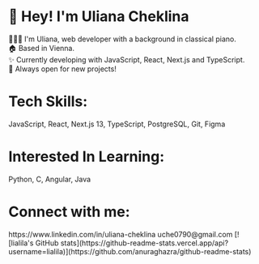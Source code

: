 <h1>👋 Hey! I'm Uliana Cheklina</h1>

👩🏻‍💻 I'm Uliana, web developer with a background in classical piano. <br />
🏠 Based in Vienna.  <br />
✨ Currently developing with JavaScript, React, Next.js and TypeScript.  <br />
🤩 Always open for new projects!

<h1>Tech Skills:</h1>
JavaScript, React, Next.js 13, TypeScript, PostgreSQL, Git, Figma

<h1>Interested In Learning:</h1>
Python, C, Angular, Java

<h1>Connect with me:</h1>
https://www.linkedin.com/in/uliana-cheklina
uche0790@gmail.com
[![lialila's GitHub stats](https://github-readme-stats.vercel.app/api?username=lialila)](https://github.com/anuraghazra/github-readme-stats)
